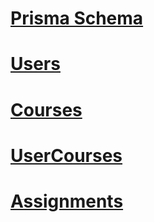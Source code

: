 # [Prisma Schema](../../packages/database/prisma/schema.prisma)

# [Users](User_rows.csv)

# [Courses](Course_rows.csv)

# [UserCourses](_UserCourses_rows.csv)

# [Assignments](Assignment_rows.csv)